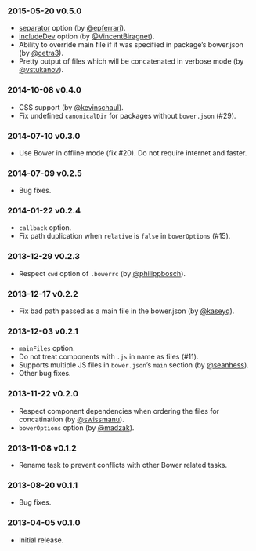 ### 2015-05-20 v0.5.0

* [separator](Readme.md#separator) option (by [@epferrari](https://github.com/epferrari)).
* [includeDev](Readme.md#includedev) option (by [@VincentBiragnet](https://github.com/VincentBiragnet)).
* Ability to override main file if it was specified in package’s bower.json (by [@cetra3](https://github.com/cetra3)).
* Pretty output of files which will be concatenated in verbose mode (by [@vstukanov](https://github.com/vstukanov)).

### 2014-10-08 v0.4.0

* CSS support (by [@kevinschaul](https://github.com/kevinschaul)).
* Fix undefined `canonicalDir` for packages without `bower.json` (#29).

### 2014-07-10 v0.3.0

* Use Bower in offline mode (fix #20). Do not require internet and faster.

### 2014-07-09 v0.2.5

* Bug fixes.

### 2014-01-22 v0.2.4

* `callback` option.
* Fix path duplication when `relative` is `false` in `bowerOptions` (#15).

### 2013-12-29 v0.2.3

* Respect `cwd` option of `.bowerrc` (by [@philippbosch](https://github.com/philippbosch)).

### 2013-12-17 v0.2.2

* Fix bad path passed as a main file in the bower.json (by [@kaseyq](https://github.com/kaseyq)).

### 2013-12-03 v0.2.1

* `mainFiles` option.
* Do not treat components with `.js` in name as files (#11).
* Supports multiple JS files in `bower.json`’s `main` section (by [@seanhess](https://github.com/seanhess)).
* Other bug fixes.

### 2013-11-22 v0.2.0

* Respect component dependencies when ordering the files for concatination (by [@swissmanu](https://github.com/swissmanu)).
* `bowerOptions` option (by [@madzak](https://github.com/madzak)).

### 2013-11-08 v0.1.2

* Rename task to prevent conflicts with other Bower related tasks.

### 2013-08-20 v0.1.1

* Bug fixes.

### 2013-04-05 v0.1.0

* Initial release.
